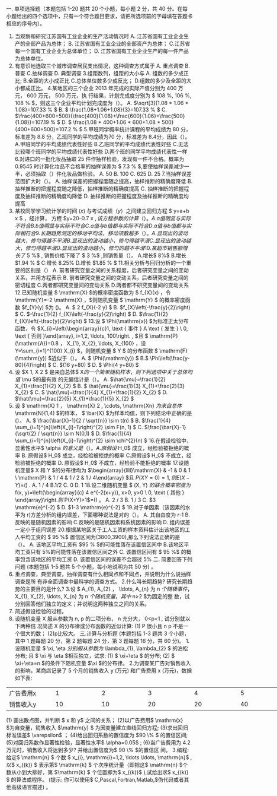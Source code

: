 一. 单项选择题（本题包括 1-20 题共 20 个小题，每小题 2 分，共 40 分。在每小题给出的四个选项中，只有一个符合题目要求，请把所选项前的字母填在答题卡相应的序号内）。
 1. 当观察和研究江苏国有工业企业的生产活动情况时
 A. 江苏省国有工业企业生产的全部产品为总体；
 B. 江苏省国有工业企业的全部资产为总体；
 C.江苏省每一个国有工业企业为总体单位；
 D. 江苏省国有工业企业生产的每一件产品为总体单位。
 2. 有意识地选取三个城市调查居民支出情况，这种调查方式属于
 A. 重点调查
 B. 普查
 C.抽样调查
 D. 典型调查
 3.组距数列，组距的大小与
 A. 组数的多少成正比;
 B.全距的大小成正比
 C.总体单位数多少成反比；
 D.组数的多少及全距的大小都成正比。
 4.某地区的三个企业 2013 年完成的实际产值分别为 400 万元， 600 万元， 500 万元，执 行结果，计划完成度分别为 $ 108 \%, 106 \%, 108 \%  $，则这三个企业平均计划完成度为（）。
 A.  $\sqrt[3]{1.08 * 1.06 * 1.08}=107.33 \% $
 B. $ \frac{1.08+1.06+1.08}{3}=107.33 \% $
 C.  $\frac{400+600+500}{\frac{400}{1.08}+\frac{600}{1.06}+\frac{500}{1.08}}=107.19 \% $
 D. $ \frac{1.08 * 400+1.06 * 600+1.08 * 500}{400+600+500}=107.2 \% $
 5.甲班同学概率统计课程的平均成绩为 80 分，标准差为  8.8  分，乙班同学的平均成绩为70 分，标准差为  8.4分，因此（）。
 A.甲班同学的平均成绩代表性好些
 B.乙班同学的平均成绩代表性好些
 C.无法比较哪个班同学的平均成绩代表性好些
 D.两个班的同学平均成绩代表性一样
 6.对进口的一批化妆品抽取 25 件作抽样检验，发现有一件不合格。概率为  0.9545  时计算化妆品不合格率的抽样误差为 $ 7.3 \% $,要使抽样误差减少一半，必须抽取（）件化妆品做检验。
 A. 50
 B. 100
 C. 625
 D. 25
 7.当抽样误差范围扩大时（）。
 A. 抽样误差的把握程度随之提高，抽样推断的精确度降低
 B. 抽样推断的把握程度随之降低，抽样推断的精确度提高
 C. 抽样推断的把握程度及抽样推断的精确度均降低
 D. 抽样推断的把握程度及抽样推断的精确度均提高
 8. 某校同学学习统计学的时间  ($x$)  与考试成绩（$y$）之间建立回归方程 $ y=a+b x $ ，经计算， 方程 $y=20-0.7 x $, 该方程参数的计算（）。
 A.a 值明显与实际不符合
 B.b 值明显与实际不符合
 C.  a  值与  b  值都与实际不符合
 D.  a  值与  b  值都与实际相符合
 9.长期趋势测定的移动平均法，移动项数越多（）。
 A. 显现出的波动越大，修匀得越不平滑
 B.显现出的波动越小，修匀得越平滑
 C.显现出的波动越大，修匀得越平滑
 D.显现出的波动越小，修匀的越不平滑
 10.某超市销售额增长了$  5 \%$ , 销售价格下降了 $ 3 \%$ ,则销售量（）。
 A.增长$ 8\%$
 B.增长  $1.94 \% $
 C:增长 $8.25\%$
 D.增长  $1.85 \% $
 11.相关分析与回归分析的一个重要的区别是（）
 A. 前者研究变量之间的关系程度，后者研究变量之间的变动关系，并用方程表示
 B. 前者研究变量之间的变动关系，后者研究变量之间的密切程度
 C.两者都研究变量间的变动关系
 D.两者都不研究变量间的变动关系
 12.已知随机变量 $ \mathrm{X}  $的概率密度函数为 $ f_{X}(x)  ，令  \mathrm{Y}=-2 \mathrm{X}  ，$则随机变量 $ \mathrm{Y} $ 的概率密度函数  $f_{Y}(y)  $为 ()。
 A. $ 2 f_{X}(-2 y) $
 B.  $f_{X}\left(-\frac{y}{2}\right) $
 C.  $-\frac{1}{2} f_{X}\left(-\frac{y}{2}\right) $
 D.  $\frac{1}{2} f_{X}\left(-\frac{y}{2}\right) $
 13.设 $ \Phi(\mathrm{x})  $为标准正太分布函数，令  $X_{i}=\left\{\begin{array}{c}1, \text { 事件 } A \text { 发生 } \\ 0, \text { 否则 }\end{array}, i=1,2, \ldots, 100\right. , $且 $ \mathrm{P}(\mathrm{A})=0.8  ，  X_{1}, X_{2}, \ldots, X_{100}  ，设  Y=\sum_{i=1}^{100} X_{i}  $，则随机变量 $ Y $ 的分布函数 $ \mathrm{F}(\mathrm{y})  $近似于（）。
 A. $ \Phi(\mathrm{y}) $
 B.$  \Phi\left(\frac{y-80}{4}\right) $
 C.  $(16 y+80) $
 D. $ \Phi(4 y+80) $
 14. 设  $X 1, X 2 $ 是来自总体$  X$的一个简单随机样本，则下列选项中关于总体均值$  \mu  $的最有效 的无偏估计是（）。
 A.  $\hat{\mu}=\frac{1}{2} X_{1}+\frac{1}{2} X_{2} $
 B. $ \hat{\mu}=\frac{1}{3} X_{1}+\frac{2}{3} X_{2} $
 C. $ \hat{\mu}=\frac{1}{4} X_{1}+\frac{1}{2} X_{2} $
 D.  $\hat{\mu}=\frac{2}{5} X_{1}+\frac{1}{5} X_{2} $
 15. 设 $ \mathrm{X} 1 ， \mathrm{X} 2 , \cdots, \mathrm{Xn}  $为来自总体$  \mathrm{N}(1,4)  $的样本， $ \bar{X}  $为样本均值，则下列结论中正确的是(）。
 A. $ \frac{\bar{X}-1}{2 / \sqrt{n}} \sim t(n) $
 B.  $\frac{1}{4} \sum_{i=1}^{n}\left(X_{i}-1\right)^{2} \sim F(n, 1) $
 C.  $\frac{\bar{X}-1}{\sqrt{2} / \sqrt{n}} \sim N(0,1) $
 D.  $\frac{1}{4} \sum_{i=1}^{n}\left(X_{i}-1\right)^{2} \sim \chi^{2}(n) $
 16.在假设检验中，显著性水平$  \alpha  $的意义是（）。
 A. 原假设$ H_0$ 成立，经检验被拒绝的概率
 B. 原假设$ H_0$ 成立，经检验被拒绝的概率
 C.原假设$ H_0$ 不成立，经检验被拒绝的概率
 D. 原假设$ H_0$ 不成立，经检验不能拒绝的概率
 17.设随机变量$  X  和  Y  $的分布律均为 $\begin{array}{llll}\mathrm{X} & -1 & 0 & 1 \\ \mathrm{P} & 1 / 4 & 1 / 2 & 1 / 4\end{array} $且  $P(X Y=0)=1 , 则  E(X-Y)=$() .
 A.  1 / 4 
 B.1/2
 C. 0
 D. 1
 18.设二维随机变量 $ (X, Y)  $的联合概率密度为$f(x, y)=\left\{\begin{array}{c}
4 e^{-2(x+y)}, x>0, y>0 \\
0, \text { 其他 }
\end{array}\right.$则$  P(X+Y)>1$=()  。
 A.  2 / 3 
 B.  1 / 3 
 C.  $3 \mathrm{e}^{-2} $
 D.  $1-3 \mathrm{e}^{-2} $
 19.对于单因素（该因素的水平为 r)方差分析的组内误差，下面哪种说法是对的（）。
 A. 其自由度为  r-1 
 B. 反映的是随机因素的影响
 C.反映的是随机因素和系统因素的影响
 D. 组内误差一定小于组间误差
 20.根据某地区关于工人工资的样本资料估计出该地区的工人平均工资的 $ 95 \%$  置信区间为(3800,3900),那么下列说法正确的是（）。
 A. 该地区平均工资有  $95 \%  $的可能性落在该置信区间中
 B.该地区平均工资只有 $5\%$的可能性落在该置信区间之外
 C. 该置信区间有 $ 95 \%$  的概率包含该地区的平均工资
 D. 该置信区间的误差不会超过 $5\%$
 二. 简要回答下列问题 (本题包括 1-5 题共 5 个小题，每小地说明为共 50 分) 。
 1. 重点调查，典型调查，抽样调查有什么相同点和不同点，并说明为什么说抽样调查是所 有非全面调查中最科学的调查方式。
 2.什么叫长期趋势? 研究长期趋势的主要目的是什么?
 3.设 $ A_{1}, A_{2} ， \ldots, A_{n}  为  n  $个随极事件，$  X_{1}, X_{2}, \ldots, X_{n}  为  n  $个随机变量，其中$  n>2  $为固定的整 数，试分别回答他们独立的定义；并说明这两种独立之间的关系。
 4. 简述假设检验的过程。
 5. 设随机变量  X  服从参数为  n, p  的二项分布，  n  充分大，  0&lt;p&lt;1 , 试分别就以下两种倍 况简述 X 的分布律或分布函数的近似计算:
 (1) P 很小且  n p  不是一个很大的数；
 (2)p比较大。
 三.计算与分析题 (本题包括 1-3 题共 3 个小题，其中 1 题每题 20 分，第 2 题每题 24 分，第 3 题每题 16 分，共 60 分)。
 1.设随机变量 $ \xi, \eta  $分别服从参数为$  \lambda_{1}, \lambda_{2} $ 的泊松分布; 且 $ \xi  与  \eta  $相互独立，试求:
 (1) $ \xi+\eta $ 的分布;
 (2) $ \xi+\eta=n  $的条件下随机变量  $\xi  $的分布律。
 2.为调查某广告对销售收入的影响，某商店记录了 5 个月的销售收入  y  (万元) 和广告费用  x  (万元)，数据如下表:
 <table data-lake-id="Vfq8r" id="Vfq8r" width-mode="contain" class="lake-table" style="width: 750px"><colgroup><col width="125"><col width="125"><col width="125"><col width="125"><col width="125"><col width="125"></colgroup><tbody><tr data-lake-id="u86c81872" id="u86c81872"><td data-lake-id="u2c270e2a" id="u2c270e2a">广告费用x
 </td><td data-lake-id="u710c2864" id="u710c2864">1
 </td><td data-lake-id="uc87dc7db" id="uc87dc7db">2
 </td><td data-lake-id="ubf7e48d7" id="ubf7e48d7">3
 </td><td data-lake-id="u9a4cf7f6" id="u9a4cf7f6">4
 </td><td data-lake-id="u0c5906d0" id="u0c5906d0">5
 </td></tr><tr data-lake-id="u5ab2a7c8" id="u5ab2a7c8"><td data-lake-id="uc912168b" id="uc912168b">销售收入y
 </td><td data-lake-id="u8b18fd99" id="u8b18fd99">10
 </td><td data-lake-id="u1e2f2631" id="u1e2f2631">10
 </td><td data-lake-id="ubacc6f66" id="ubacc6f66">20
 </td><td data-lake-id="u3fbe4303" id="u3fbe4303">20
 </td><td data-lake-id="ua0338a2d" id="ua0338a2d">40
 </td></tr></tbody></table>(1) 画出散点图，并判断 $ x  和  y$ 之间的关系；
 (2)以广告费用$  \mathrm{x}  $为自变量，销售收入  $\mathrm{y} $ 为因变量建立直线回归方程;
 (3)求出回归标准误差$  \varepsilon$  ；
 (4)给出回归系数的置信度为  $90 \% $ 的置信区间;
 (5)对回归系数作显著性检验，显著性水平$  \alpha=0.05$ ;
 (6)当广告费用为  4.2  万元时，销售收入将达到多少? 并给出置信度为$  90 \%  $的置信区 间。
 3.编程: 给定$  \mathrm{n} $ 个数 $ x_{i}, \mathrm{i}=1,2, \ldots \ldots, \mathrm{n}$ , 以$  x_{(k)} $ 表示第$  \mathrm{k} $ 个次序统计量（即把这$  \mathrm{n}  $个数从小到大排好，第  $\mathrm{k} $ 个位置即为$  x_{(k)}$  ),试给出求$  x_{(k)} $ 的算法或程序。
 (提示: 你可以使用$ C,Pascal,Fortran,Matlab,$伪代码或者其他高级语言描述) 。
 